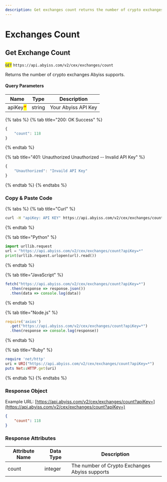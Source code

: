 ```yaml
---
description: Get exchanges count returns the number of crypto exchanges Abyiss supports.
---
```


# Exchanges Count

## Get Exchange Count

<mark style="color:blue;">`GET`</mark> `https://api.abyiss.com/v2/cex/exchanges/count`

Returns the number of crypto exchanges Abyiss supports.

#### Query Parameters

| Name                                     | Type   | Description         |
| ---------------------------------------- | ------ | ------------------- |
| apiKey<mark style="color:red;">\*</mark> | string | Your Abyiss API Key |

{% tabs %}
{% tab title="200: OK Success" %}
```javascript
{
    "count": 118
}
```
{% endtab %}

{% tab title="401: Unauthorized Unauthorized -- Invalid API Key" %}
```javascript
{
    "Unauthorized": "Invaild API Key"
}
```
{% endtab %}
{% endtabs %}

### **Copy & Paste Code**

{% tabs %}
{% tab title="Curl" %}
```bash
curl -H "apiKey: API KEY" https://api.abyiss.com/v2/cex/exchanges/count
```
{% endtab %}

{% tab title="Python" %}
```python
import urllib.request
url = "https://api.abyiss.com/v2/cex/exchanges/count?apiKey=*"
print(urllib.request.urlopen(url).read())
```
{% endtab %}

{% tab title="JavaScript" %}
```javascript
fetch("https://api.abyiss.com/v2/cex/exchanges/count?apiKey=*")
  .then(response => response.json())
  .then(data => console.log(data))
```
{% endtab %}

{% tab title="Node.js" %}
```javascript
require('axios')
  .get("https://api.abyiss.com/v2/cex/exchanges/count?apiKey=*")
  .then(response => console.log(response))
```
{% endtab %}

{% tab title="Ruby" %}
```ruby
require 'net/http'
uri = URI("https://api.abyiss.com/v2/cex/exchanges/count?apiKey=*")
puts Net::HTTP.get(uri)
```
{% endtab %}
{% endtabs %}

### **Response Object**

Example URL: [https://api.abyiss.com/v2/cex/exchanges/count?apiKey=](https://api.abyiss.com/v2/cex/exchanges/count?apiKey=)

```json
{
    "count": 118
}
```

### Response Attributes

| Attribute Name | Data Type | Description                                    |
| -------------- | --------- | ---------------------------------------------- |
| count          | integer   | The number of Crypto Exchanges Abyiss supports |


